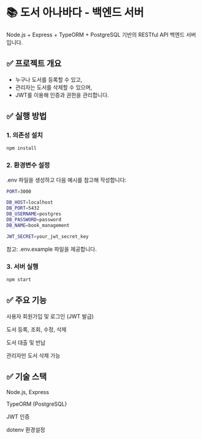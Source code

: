 # 📚 도서 아나바다 - 백엔드 서버

Node.js + Express + TypeORM + PostgreSQL 기반의 RESTful API 백엔드 서버입니다.

## ✅ 프로젝트 개요

- 누구나 도서를 등록할 수 있고,
- 관리자는 도서를 삭제할 수 있으며,
- JWT를 이용해 인증과 권한을 관리합니다.

## ✅ 실행 방법

### 1. 의존성 설치

```bash
npm install
```

### 2. 환경변수 설정
.env 파일을 생성하고 다음 예시를 참고해 작성합니다:

```bash
PORT=3000

DB_HOST=localhost
DB_PORT=5432
DB_USERNAME=postgres
DB_PASSWORD=password
DB_NAME=book_management

JWT_SECRET=your_jwt_secret_key
```
참고: .env.example 파일을 제공합니다.

### 3. 서버 실행
```bash
npm start
```

## ✅ 주요 기능

사용자 회원가입 및 로그인 (JWT 발급)

도서 등록, 조회, 수정, 삭제

도서 대출 및 반납

관리자만 도서 삭제 가능

## ✅ 기술 스택

Node.js, Express

TypeORM (PostgreSQL)

JWT 인증

dotenv 환경설정
